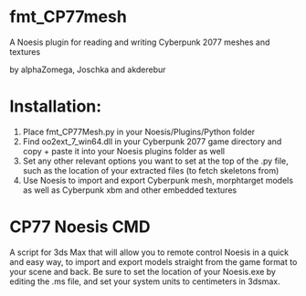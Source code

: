 # fmt_CP77mesh
A Noesis plugin for reading and writing Cyberpunk 2077 meshes and textures

by alphaZomega, Joschka and akderebur

# Installation:
1. Place fmt_CP77Mesh.py in your Noesis/Plugins/Python folder
2. Find oo2ext_7_win64.dll in your Cyberpunk 2077 game directory and copy + paste it into your Noesis plugins folder as well
3. Set any other relevant options you want to set at the top of the .py file, such as the location of your extracted files (to fetch skeletons from)
4. Use Noesis to import and export Cyberpunk mesh, morphtarget models as well as Cyberpunk xbm and other embedded textures

# CP77 Noesis CMD
A script for 3ds Max that will allow you to remote control Noesis in a quick and easy way, to import and export models straight from the game format to your scene and back.
Be sure to set the location of your Noesis.exe by editing the .ms file, and set your system units to centimeters in 3dsmax.
